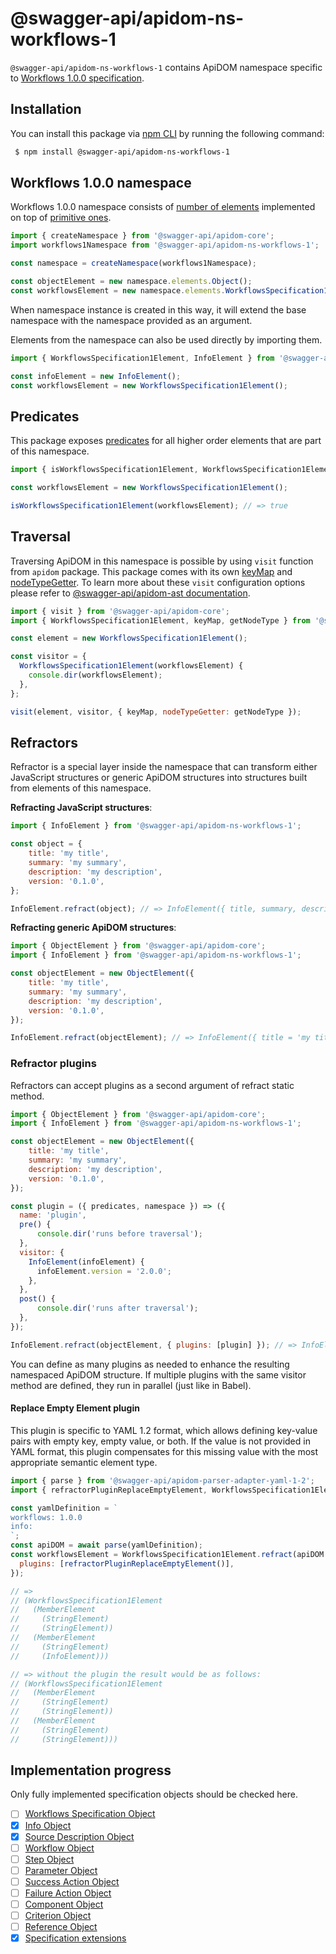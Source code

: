 # @swagger-api/apidom-ns-workflows-1

`@swagger-api/apidom-ns-workflows-1` contains ApiDOM namespace specific to [Workflows 1.0.0 specification](https://github.com/OAI/sig-workflows/blob/main/versions/1.0.0.md).

## Installation

You can install this package via [npm CLI](https://docs.npmjs.com/cli) by running the following command:

```sh
 $ npm install @swagger-api/apidom-ns-workflows-1
```

## Workflows 1.0.0 namespace

Workflows 1.0.0 namespace consists of [number of elements](https://github.com/swagger-api/apidom/tree/main/packages/apidom-ns-worfklows-1/src/elements) implemented on top
of [primitive ones](https://github.com/refractproject/minim/tree/master/lib/primitives).

```js
import { createNamespace } from '@swagger-api/apidom-core';
import workflows1Namespace from '@swagger-api/apidom-ns-workflows-1';

const namespace = createNamespace(workflows1Namespace);

const objectElement = new namespace.elements.Object();
const workflowsElement = new namespace.elements.WorkflowsSpecification1();
```

When namespace instance is created in this way, it will extend the base namespace
with the namespace provided as an argument.

Elements from the namespace can also be used directly by importing them.

```js
import { WorkflowsSpecification1Element, InfoElement } from '@swagger-api/apidom-ns-workflows-1';

const infoElement = new InfoElement();
const workflowsElement = new WorkflowsSpecification1Element();
```

## Predicates

This package exposes [predicates](https://github.com/swagger-api/apidom/blob/main/packages/apidom-ns-workflows-1/src/predicates.ts)
for all higher order elements that are part of this namespace.

```js
import { isWorkflowsSpecification1Element, WorkflowsSpecification1Element } from '@swagger-api/apidom-ns-workflows-1';

const workflowsElement = new WorkflowsSpecification1Element();

isWorkflowsSpecification1Element(workflowsElement); // => true
```

## Traversal

Traversing ApiDOM in this namespace is possible by using `visit` function from `apidom` package.
This package comes with its own [keyMap](https://github.com/swagger-api/apidom/blob/main/packages/apidom-ns-workflows-1/src/traversal/visitor.ts) and [nodeTypeGetter](https://github.com/swagger-api/apidom/blob/main/packages/apidom-ns-workflows-1/src/traversal/visitor.ts).
To learn more about these `visit` configuration options please refer to [@swagger-api/apidom-ast documentation](https://github.com/swagger-api/apidom/blob/main/packages/apidom-ast/README.md#visit).

```js
import { visit } from '@swagger-api/apidom-core';
import { WorkflowsSpecification1Element, keyMap, getNodeType } from '@swagger-api/apidom-ns-workflows-1';

const element = new WorkflowsSpecification1Element();

const visitor = {
  WorkflowsSpecification1Element(workflowsElement) {
    console.dir(workflowsElement);
  },
};

visit(element, visitor, { keyMap, nodeTypeGetter: getNodeType });
```

## Refractors

Refractor is a special layer inside the namespace that can transform either JavaScript structures
or generic ApiDOM structures into structures built from elements of this namespace.

**Refracting JavaScript structures**:

```js
import { InfoElement } from '@swagger-api/apidom-ns-workflows-1';

const object = {
    title: 'my title',
    summary: 'my summary',
    description: 'my description',
    version: '0.1.0',
};

InfoElement.refract(object); // => InfoElement({ title, summary, description, version })
```

**Refracting generic ApiDOM structures**:

```js
import { ObjectElement } from '@swagger-api/apidom-core';
import { InfoElement } from '@swagger-api/apidom-ns-workflows-1';

const objectElement = new ObjectElement({
    title: 'my title',
    summary: 'my summary',
    description: 'my description',
    version: '0.1.0',
});

InfoElement.refract(objectElement); // => InfoElement({ title = 'my title', summary = 'my summary', description = 'my description', version = '0.1.0' })
```

### Refractor plugins

Refractors can accept plugins as a second argument of refract static method.

```js
import { ObjectElement } from '@swagger-api/apidom-core';
import { InfoElement } from '@swagger-api/apidom-ns-workflows-1';

const objectElement = new ObjectElement({
    title: 'my title',
    summary: 'my summary',
    description: 'my description',
    version: '0.1.0',
});

const plugin = ({ predicates, namespace }) => ({
  name: 'plugin',
  pre() {
      console.dir('runs before traversal');
  },
  visitor: {
    InfoElement(infoElement) {
      infoElement.version = '2.0.0';
    },
  },
  post() {
      console.dir('runs after traversal');
  },
});

InfoElement.refract(objectElement, { plugins: [plugin] }); // => InfoElement({ title = 'my title', description = 'my description', version = '2.0.0' })
```

You can define as many plugins as needed to enhance the resulting namespaced ApiDOM structure.
If multiple plugins with the same visitor method are defined, they run in parallel (just like in Babel).

#### Replace Empty Element plugin

This plugin is specific to YAML 1.2 format, which allows defining key-value pairs with empty key,
empty value, or both. If the value is not provided in YAML format, this plugin compensates for
this missing value with the most appropriate semantic element type.

```js
import { parse } from '@swagger-api/apidom-parser-adapter-yaml-1-2';
import { refractorPluginReplaceEmptyElement, WorkflowsSpecification1Element } from '@swagger-api/apidom-ns-workflows-1';

const yamlDefinition = `
workflows: 1.0.0
info:
`;
const apiDOM = await parse(yamlDefinition);
const workflowsElement = WorkflowsSpecification1Element.refract(apiDOM.result, {
  plugins: [refractorPluginReplaceEmptyElement()],
});

// =>
// (WorkflowsSpecification1Element
//   (MemberElement
//     (StringElement)
//     (StringElement))
//   (MemberElement
//     (StringElement)
//     (InfoElement)))

// => without the plugin the result would be as follows:
// (WorkflowsSpecification1Element
//   (MemberElement
//     (StringElement)
//     (StringElement))
//   (MemberElement
//     (StringElement)
//     (StringElement)))
```

## Implementation progress

Only fully implemented specification objects should be checked here.

- [ ] [Workflows Specification Object](https://github.com/OAI/sig-workflows/blob/main/versions/1.0.0.md#workflows-specification-object)
- [x] [Info Object](https://github.com/OAI/sig-workflows/blob/main/versions/1.0.0.md#info-object)
- [x] [Source Description Object](https://github.com/OAI/sig-workflows/blob/main/versions/1.0.0.md#source-description-object)
- [ ] [Workflow Object](https://github.com/OAI/sig-workflows/blob/main/versions/1.0.0.md#workflow-object)
- [ ] [Step Object](https://github.com/OAI/sig-workflows/blob/main/versions/1.0.0.md#step-object)
- [ ] [Parameter Object](https://github.com/OAI/sig-workflows/blob/main/versions/1.0.0.md#parameter-object)
- [ ] [Success Action Object](https://github.com/OAI/sig-workflows/blob/main/versions/1.0.0.md#success-action-object)
- [ ] [Failure Action Object](https://github.com/OAI/sig-workflows/blob/main/versions/1.0.0.md#failure-action-object)
- [ ] [Component Object](https://github.com/OAI/sig-workflows/blob/main/versions/1.0.0.md#component-object)
- [ ] [Criterion Object](https://github.com/OAI/sig-workflows/blob/main/versions/1.0.0.md#criterion-object)
- [ ] [Reference Object](https://github.com/OAI/sig-workflows/blob/main/versions/1.0.0.md#reference-object)
- [x] [Specification extensions](https://github.com/OAI/sig-workflows/blob/main/versions/1.0.0.md#specification-extensions)
